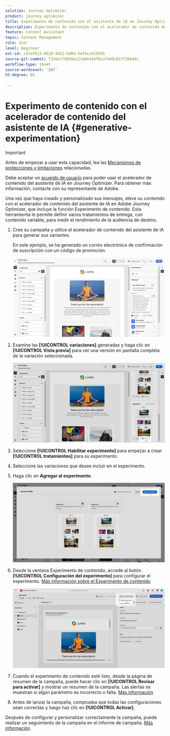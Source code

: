 ```yaml
---
solution: Journey Optimizer
product: journey optimizer
title: Experimento de contenido con el asistente de IA en Journey Optimizer Content Accelerator
description: Experimento de contenido con el acelerador de contenido del asistente de IA en Journey Optimizer
feature: Content Assistant
topic: Content Management
role: User
level: Beginner
exl-id: c47af613-0529-4922-bd0d-5ef4cc619305
source-git-commit: f316ec79958ac23e0e416f0cafd49c017f2b6d4c
workflow-type: tm+mt
source-wordcount: '267'
ht-degree: 8%

---
```


# Experimento de contenido con el acelerador de contenido del asistente de IA {#generative-experimentation}

>[!IMPORTANT]
>
>Antes de empezar a usar esta capacidad, lea las [Mecanismos de protecciones y limitaciones](gs-generative.md#generative-guardrails) relacionadas.
></br>
>
>Debe aceptar un [acuerdo de usuario](https://www.adobe.com/legal/licenses-terms/adobe-dx-gen-ai-user-guidelines.html) para poder usar el acelerador de contenido del asistente de IA en Journey Optimizer. Para obtener más información, contacte con su representante de Adobe.

Una vez que haya creado y personalizado sus mensajes, eleve su contenido con el acelerador de contenido del asistente de IA en Adobe Journey Optimizer, que incluye la función Experimento de contenido. Esta herramienta le permite definir varios tratamientos de entrega, con contenido variable, para medir el rendimiento de la audiencia de destino.

1. Cree su campaña y utilice el acelerador de contenido del asistente de IA para generar sus variantes.

   En este ejemplo, se ha generado un correo electrónico de confirmación de suscripción con un código de promoción.

   ![](assets/experiment-genai-1.png)

1. Examine las **[!UICONTROL variaciones]** generadas y haga clic en **[!UICONTROL Vista previa]** para ver una versión en pantalla completa de la variación seleccionada.

   ![](assets/experiment-genai-2.png)

1. Seleccione **[!UICONTROL Habilitar experimento]** para empezar a crear **[!UICONTROL tratamientos]** para su experimento.

1. Seleccione las variaciones que desee incluir en el experimento.

1. Haga clic en **Agregar al experimento**.

   ![](assets/experiment-genai-3.png)

1. Desde la ventana Experimento de contenido, accede al botón **[!UICONTROL Configuración del experimento]** para configurar el experimento. [Más información sobre el Experimento de contenido](../content-management/content-experiment.md)

   ![](assets/experiment-genai-4.png)

1. Cuando el experimento de contenido esté listo, desde la página de resumen de la campaña, puede hacer clic en **[!UICONTROL Revisar para activar]** y mostrar un resumen de la campaña. Las alertas se muestran si algún parámetro es incorrecto o falta. [Más información](../content-management/content-experiment.md#treatment-experiment)

1. Antes de lanzar la campaña, comprueba que todas las configuraciones sean correctas y luego haz clic en **[!UICONTROL Activar]**.

Después de configurar y personalizar correctamente la campaña, puede realizar un seguimiento de la campaña en el informe de campaña. [Más información](../reports/campaign-global-report-cja.md)
